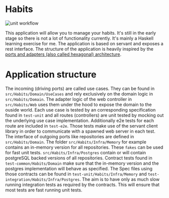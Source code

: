 # Habits

![unit workflow](https://github.com/frabbit/habits/actions/workflows/unit.yml/badge.svg)

This application will allow you to manage your habits. It's still in the early stage so there is not a lot of functionality currently. It's mainly a Haskell learning exercise for me. The application is based on servant and exposes a rest interface. The structure of the application is heavily inspired by the [ports and adapters (also called hexagonal) architecture](https://alistair.cockburn.us/hexagonal-architecture/). 

# Application structure

The incoming (driving ports) are called use cases. They can be found in `src/Habits/Domain/UseCases` and rely exclusively on the domain logic in `src/Habits/Domain`. The adapter logic of the web controller in `src/Habits/Web` uses them under the hood to expose the domain to the ouside world. Each use case is tested by an corresponding specification found in `test-unit` and all routes (controllers) are unit tested by mocking out the underlying use case implementation. Additionally e2e tests for each route are included in `test-e2e`. Those tests make use of the servant client library in order to communicate with a spawned web server in each test. The interface of outgoing ports like repositories are defined in `src/Habits/Domain`. The folder `src/Habits/Infra/Memory` for example contains an in-memory version for all repositories. These `fakes` can be used for fast unit tests. `src/Habits/Infra/Postgres` contain or will contain postgreSQL backed versions of all repositories. Contract tests found in `test-common/Habits/Domain` make sure that the in-memory version and the postgres implementation will behave as specified. The Spec files using those contracts can be found in `test-unit/Habits/Infra/Memory` and `test-integration/Habits/Infra/Postgres`. The aim is to have only as much slow running integration tests as required by the contracts. This will ensure that most tests are fast running unit tests.